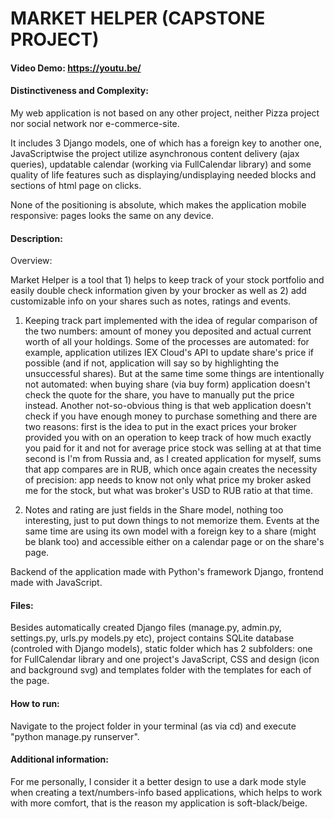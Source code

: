 # MARKET HELPER (CAPSTONE PROJECT)
#### Video Demo:  https://youtu.be/
#### Distinctiveness and Complexity:
My web application is not based on any other project, neither Pizza project nor social network nor e-commerce-site.

It includes 3 Django models, one of which has a foreign key to another one, JavaScriptwise the project utilize asynchronous content delivery (ajax queries),
updatable calendar (working via FullCalendar library) and some quality of life features such as displaying/undisplaying needed blocks and sections of html page
on clicks.

None of the positioning is absolute, which makes the application mobile responsive: pages looks the same on any device.
#### Description:
Overview:

Market Helper is a tool that 1) helps to keep track of your stock portfolio and easily double check information given by your brocker as well as 2) add customizable info on your shares such as notes, ratings and events.

1) Keeping track part implemented with the idea of regular comparison of the two numbers: amount of money you deposited and actual current worth of all your holdings. Some of the processes are automated: for example, application utilizes IEX Cloud's API to update share's price if possible (and if not, application will say so by highlighting the unsuccessful shares). But at the same time some things are intentionally not automated: when buying share (via buy form) application doesn't check the quote for the share, you have to manually put the price instead. Another not-so-obvious thing is that web application doesn't check if you have enough money to purchase something and there are two reasons:
first is the idea to put in the exact prices your broker provided you with on an operation to keep track of how much exactly you paid for it and not for average price stock was selling at at that time
second is I'm from Russia and, as I created application for myself, sums that app compares are in RUB, which once again creates the necessity of precision: app needs to know not only what price my broker asked me for the stock, but what was broker's USD to RUB ratio at that time.

2) Notes and rating are just fields in the Share model, nothing too interesting, just to put down things to not memorize them. Events at the same time are using its own model with a foreign key to a share (might be blank too) and accessible either on a calendar page or on the share's page.

Backend of the application made with Python's framework Django, frontend made with JavaScript.

#### Files:

Besides automatically created Django files (manage.py, admin.py, settings.py, urls.py models.py etc), project contains SQLite database (controled with Django models), static folder which has 2 subfolders: one for FullCalendar library and one project's JavaScript, CSS and design (icon and background svg) and templates folder with the
templates for each of the page.

#### How to run:

Navigate to the project folder in your terminal (as via cd) and execute "python manage.py runserver".

#### Additional information:

For me personally, I consider it a better design to use a dark mode style when creating a text/numbers-info based applications, which helps to work with more comfort,
that is the reason my application is soft-black/beige.